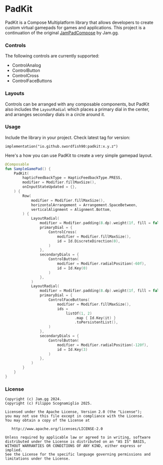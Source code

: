 # PadKit

PadKit is a Compose Multiplatform library that allows developers to create custom virtual gamepads for games and applications.
This project is a continuation of the original [JamPadCompose](https://github.com/piepacker/JamPadCompose) by Jam.gg.

### Controls

The following controls are currently supported:
* ControlAnalog
* ControlButton
* ControlCross
* ControlFaceButtons

### Layouts

Controls can be arranged with any composable components, but PadKit also includes the `LayoutRadial` which places a primary dial in the center, and arranges secondary dials in a circle around it.

### Usage

Include the library in your project. Check latest tag for version:

```
implementation("io.github.swordfish90:padkit:x.y.z")
```

Here's a how you can use PadKit to create a very simple gamepad layout.

```kotlin
@Composable
fun SampleGamePad() {
    PadKit(
        hapticFeedbackType = HapticFeedbackType.PRESS,
        modifier = Modifier.fillMaxSize(),
        onInputStateUpdated = {},
    ) {
        Row(
            modifier = Modifier.fillMaxSize(),
            horizontalArrangement = Arrangement.SpaceBetween,
            verticalAlignment = Alignment.Bottom,
        ) {
            LayoutRadial(
                modifier = Modifier.padding(8.dp).weight(1f, fill = false),
                primaryDial = {
                    ControlCross(
                        modifier = Modifier.fillMaxSize(),
                        id = Id.DiscreteDirection(0),
                    )
                },
                secondaryDials = {
                    ControlButton(
                        modifier = Modifier.radialPosition(-60f),
                        id = Id.Key(0)
                    )
                },
            )
            LayoutRadial(
                modifier = Modifier.padding(8.dp).weight(1f, fill = false),
                primaryDial = {
                    ControlFaceButtons(
                        modifier = Modifier.fillMaxSize(),
                        ids =
                            listOf(1, 2)
                                .map { Id.Key(it) }
                                .toPersistentList(),
                    )
                },
                secondaryDials = {
                    ControlButton(
                        modifier = Modifier.radialPosition(-120f),
                        id = Id.Key(3)
                    )
                },
            )
        }
    }
}
```

### License

```
Copyright (c) Jam.gg 2024.
Copyright (c) Filippo Scognamiglio 2025.

Licensed under the Apache License, Version 2.0 (the "License");
you may not use this file except in compliance with the License.
You may obtain a copy of the License at

   http://www.apache.org/licenses/LICENSE-2.0

Unless required by applicable law or agreed to in writing, software
distributed under the License is distributed on an "AS IS" BASIS,
WITHOUT WARRANTIES OR CONDITIONS OF ANY KIND, either express or implied.
See the License for the specific language governing permissions and
limitations under the License.
```